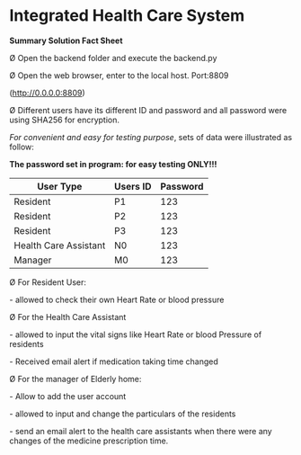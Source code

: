 # Integrated Health Care System 

**Summary Solution Fact Sheet**

Ø  Open the backend folder and execute the backend.py 

Ø  Open the web browser, enter to the local host. Port:8809

(http://0.0.0.0:8809) 

Ø  Different users have its different ID and password and all password were using SHA256 for encryption. 

*For convenient and easy for testing purpose*, sets of data were illustrated as follow:

**The password set in program: for easy testing ONLY!!!**

| User  Type            | Users  ID | Password |
| --------------------- | --------- | -------- |
| Resident              | P1        | 123      |
| Resident              | P2        | 123      |
| Resident              | P3        | 123      |
| Health Care Assistant | N0        | 123      |
| Manager               | M0        | 123      |

Ø  For Resident User:

\-     allowed to check their own Heart Rate or blood pressure

Ø  For the Health Care Assistant

\-     allowed to input the vital signs like Heart Rate or blood Pressure of residents

\-     Received email alert if medication taking time changed

Ø  For the manager of Elderly home:

\-     Allow to add the user account

\-     allowed to input and change the particulars of the residents

\-     send an email alert to the health care assistants when there were any changes of the medicine prescription time.

